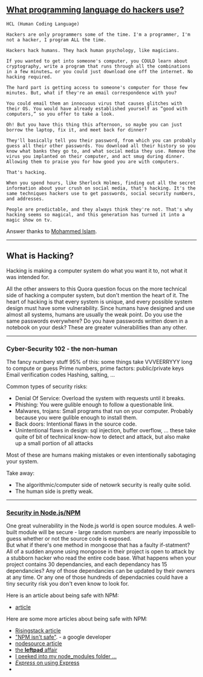 ## [What programming language do hackers use?](https://www.quora.com/What-programming-language-do-hackers-use)  
```
HCL (Human Coding Language)

Hackers are only programmers some of the time. I'm a programmer, I'm not a hacker, I program ALL the time.

Hackers hack humans. They hack human psychology, like magicians.

If you wanted to get into someone's computer, you COULD learn about cryptography, write a program that runs through all the combinations in a few minutes… or you could just download one off the internet. No hacking required.

The hard part is getting access to someone's computer for those few minutes. But, what if they're an email correspondence with you?

You could email them an innocuous virus that causes glitches with their OS. You would have already established yourself as “good with computers,” so you offer to take a look.

Oh! But you have this thing this afternoon, so maybe you can just borrow the laptop, fix it, and meet back for dinner?

They'll basically tell you their password, from which you can probably guess all their other passwords. You download all their history so you know what banks they go to, and what social media they use. Remove the virus you implanted on their computer, and act smug during dinner. Allowing them to praise you for how good you are with computers.

That's hacking.

When you spend hours, like Sherlock Holmes, finding out all the secret information about your crush on social media, that's hacking. It's the same techniques hackers use to get passwords, social security numbers, and addresses.

People are predictable, and they always think they're not. That's why hacking seems so magical, and this generation has turned it into a magic show on tv.

```
Answer thanks to [Mohammed Islam](https://www.quora.com/profile/Mohammed-Islam-19).
___
## What is Hacking?

Hacking is making a computer system do what you want it to, not what it was intended for.  

All the other answers to this Quora question focus on the more technical side of hacking a computer system, but don't mention the heart of it.  The heart of hacking is that every system is unique, and every possible system design must have some vulnerability.  Since humans have designed and use almost all systems, humans are usually the weak point.  Do you use the same passwords everywhere? Do you have passwords written down in a notebook on your desk?  These are greater vulnerabilities than any other.


___
### Cyber-Security 102 - the non-human


The fancy numbery stuff
95% of this:  some things take VVVEERRYYY long to compute or guess
Prime numbers, prime factors:  public/private keys
Email verification codes
Hashing, salting, …

Common types of security risks:
* Denial Of Service: Overload the system with requests until it breaks.
* Phishing: You were gulible enough to follow a questionable link.
* Malwares, trojans: Small programs that run on your computer. Probably because you were gulible enough to install them.
* Back doors: Intentional flaws in the source code.
* Unintentional flaws in design: sql injection,  buffer overflow, ... these take quite of bit of technical know-how to detect and attack, but also make up a small portion of all attacks

Most of these are humans making mistakes or even intentionally sabotaging your system.

Take away: 
* The algorithmic/computer side of netowrk security is really quite solid.  
* The human side is pretty weak.
___
### [Security in Node.js/NPM](https://www.bithound.io/npm-package-security)

One great vulnerability in the Node.js world is open source modules.  A well-built module will be secure - large random numbers are nearly impossible to guess whether or not the source code is exposed.  
But what if there's one method in mongoose that has a faulty if-statment?  All of a sudden anyone using mongoose in their project is open to attack by a stubborn hacker who read the entire code base.
What happens when your project contains 30 dependancies, and each dependancy has 15 dependancies?  Any of those dependancies can be updated by their owners at any time.  Or any one of those hundreds of dependacnies could have a tiny security risk you don't even know to look for.

Here is an article about being safe with NPM:
* [article](https://techbeacon.com/13-tools-checking-security-risk-open-source-dependencies-0)

Here are some more articles about being safe with NPM:
* [Risingstack article](https://blog.risingstack.com/controlling-node-js-security-risk-npm-dependencies/)
* ["NPM isn't safe"](https://www.infoworld.com/article/3048526/security/nodejs-alert-google-engineer-finds-flaw-in-npm-scripts.html). - a google developer
* [nodesource article](https://nodesource.com/blog/how-to-reduce-risk-and-improve-security-around-npm)
* [the __leftpad__ affair](http://www.haneycodes.net/npm-left-pad-have-we-forgotten-how-to-program/)
* [I peeked into my node_modules folder ...](https://medium.com/friendship-dot-js/i-peeked-into-my-node-modules-directory-and-you-wont-believe-what-happened-next-b89f63d21558)
* [_Express_ on using Express](https://expressjs.com/en/advanced/best-practice-security.html)
* 







